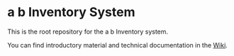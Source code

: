 # a b Inventory System
This is the root repository for the a b Inventory system.

You can find introductory material and technical documentation in the [Wiki](https://github.com/SugarBobster/Inventory/wiki).
